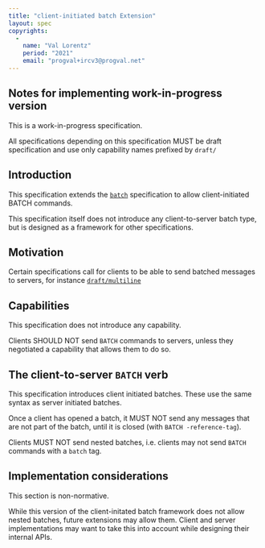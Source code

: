 ```yaml
---
title: "client-initiated batch Extension"
layout: spec
copyrights:
  -
    name: "Val Lorentz"
    period: "2021"
    email: "progval+ircv3@progval.net"
---
```


## Notes for implementing work-in-progress version

This is a work-in-progress specification.

All specifications depending on this specification MUST be draft specification
and use only capability names prefixed by `draft/`

## Introduction

This specification extends the [`batch`][] specification to allow
client-initiated BATCH commands.

This specification itself does not introduce any client-to-server
batch type, but is designed as a framework for other specifications.

## Motivation

Certain specifications call for clients to be able to send batched messages to
servers, for instance [`draft/multiline`][]

## Capabilities

This specification does not introduce any capability.

Clients SHOULD NOT send `BATCH` commands to servers, unless they negotiated
a capability that allows them to do so.

## The client-to-server `BATCH` verb

This specification introduces client initiated batches.
These use the same syntax as server initiated batches.

Once a client has opened a batch, it MUST NOT send any messages
that are not part of the batch, until it is closed
(with `BATCH -reference-tag`).

Clients MUST NOT send nested batches, i.e. clients may not send `BATCH`
commands with a `batch` tag.

## Implementation considerations

This section is non-normative.

While this version of the client-initated batch framework does not allow
nested batches, future extensions may allow them.
Client and server implementations may want to take this into account
while designing their internal APIs.


[`batch`]: ../extensions/batch.html
[`draft/multiline`]: ../extensions/multiline.html
